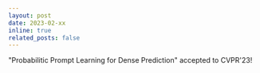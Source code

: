 ```yaml
---
layout: post
date: 2023-02-xx
inline: true
related_posts: false
---
```


"Probabilitic Prompt Learning for Dense Prediction" accepted to CVPR'23!
